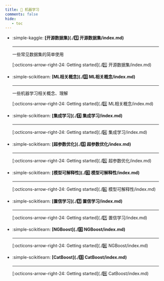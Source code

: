```yaml
---
title: 🎁 机器学习
comments: false
hide:
   - toc
---
```


<div class="grid cards index-info" markdown>

-   :simple-kaggle: __[开源数据集](./1️⃣ 开源数据集/index.md)__

	---

	

	一些常见数据集的简单使用

	[:octicons-arrow-right-24: Getting started](./1️⃣ 开源数据集/index.md)

-   :simple-scikitlearn: __[ML相关概念](./3️⃣ ML相关概念/index.md)__

	---

	

	一些机器学习相关概念、理解

	[:octicons-arrow-right-24: Getting started](./3️⃣ ML相关概念/index.md)

-   :simple-scikitlearn: __[集成学习](./4️⃣ 集成学习/index.md)__

	---

	

	

	[:octicons-arrow-right-24: Getting started](./4️⃣ 集成学习/index.md)

-   :simple-scikitlearn: __[超参数优化](./5️⃣ 超参数优化/index.md)__

	---

	

	

	[:octicons-arrow-right-24: Getting started](./5️⃣ 超参数优化/index.md)

-   :simple-scikitlearn: __[模型可解释性](./6️⃣ 模型可解释性/index.md)__

	---

	

	

	[:octicons-arrow-right-24: Getting started](./6️⃣ 模型可解释性/index.md)

-   :simple-scikitlearn: __[置信学习](./7️⃣ 置信学习/index.md)__

	---

	

	

	[:octicons-arrow-right-24: Getting started](./7️⃣ 置信学习/index.md)

-   :simple-scikitlearn: __[NGBoost](./8️⃣ NGBoost/index.md)__

	---

	

	

	[:octicons-arrow-right-24: Getting started](./8️⃣ NGBoost/index.md)

-   :simple-scikitlearn: __[CatBoost](./9️⃣ CatBoost/index.md)__

	---

	

	

	[:octicons-arrow-right-24: Getting started](./9️⃣ CatBoost/index.md)

</div>